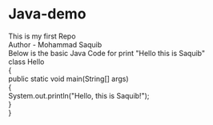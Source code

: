 # Java-demo
This is my first Repo
<br>
Author - Mohammad Saquib
<br>
Below is the basic Java Code for print "Hello this is Saquib"
<br>
class Hello
<br>
{
<br>
    public static void main(String[] args)
    <br>
    {
    <br>
      System.out.println("Hello, this is Saquib!");
    <br>
    }
    <br>
}
<br>
